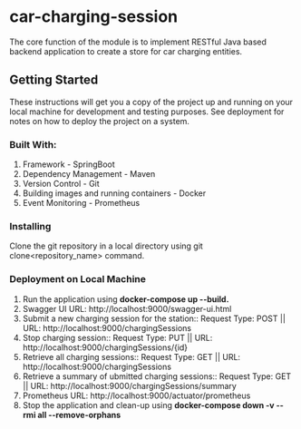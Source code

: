 # car-charging-session
The core function of the module is to implement RESTful Java based backend application to create a store for car charging entities.

## Getting Started
These instructions will get you a copy of the project up and running on your local machine for development and testing purposes. See deployment for notes on how to deploy the project on a system.


### Built With:
1. Framework - SpringBoot
2. Dependency Management - Maven
3. Version Control - Git
4. Building images and running containers - Docker
5. Event Monitoring - Prometheus

### Installing

Clone the git repository in a local directory using git clone<repository_name> command.


### Deployment on Local Machine
1. Run the application using <b>docker-compose up --build.</b> 
2. Swagger UI URL: http://localhost:9000/swagger-ui.html 
3. Submit a new charging session for the station:: Request Type: POST || URL: http://localhost:9000/chargingSessions
4. Stop charging session:: Request Type: PUT || URL: http://localhost:9000/chargingSessions/{id}
5. Retrieve all charging sessions:: Request Type: GET || URL: http://localhost:9000/chargingSessions 
6. Retrieve a summary of ubmitted charging sessions:: Request Type: GET || URL: http://localhost:9000/chargingSessions/summary 
7. Prometheus URL: http://localhost:9000/actuator/prometheus 
8. Stop the application and clean-up using <b>docker-compose down -v --rmi all --remove-orphans</b>
